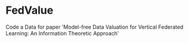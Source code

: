 # FedValue

Code a Data for paper 'Model-free Data Valuation for Vertical Federated Learning: An Information Theoretic Approach'
